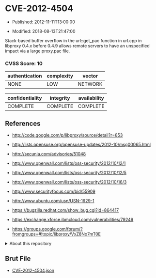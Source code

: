# CVE-2012-4504

- Published: 2012-11-11T13:00:00

- Modified: 2018-08-13T21:47:00

Stack-based buffer overflow in the url::get_pac function in url.cpp in libproxy 0.4.x before 0.4.9 allows remote servers to have an unspecified impact via a large proxy.pac file.

### CVSS Score: **10**

| authentication | complexity | vector |
| --- | --- | --- |
| NONE | LOW | NETWORK |

| confidentiality | integrity | availability |
| --- | --- | --- |
| COMPLETE | COMPLETE | COMPLETE |

## References

* http://code.google.com/p/libproxy/source/detail?r=853

* http://lists.opensuse.org/opensuse-updates/2012-10/msg00065.html

* http://secunia.com/advisories/51048

* http://www.openwall.com/lists/oss-security/2012/10/12/1

* http://www.openwall.com/lists/oss-security/2012/10/12/5

* http://www.openwall.com/lists/oss-security/2012/10/16/3

* http://www.securityfocus.com/bid/55909

* http://www.ubuntu.com/usn/USN-1629-1

* https://bugzilla.redhat.com/show_bug.cgi?id=864417

* https://exchange.xforce.ibmcloud.com/vulnerabilities/79249

* https://groups.google.com/forum/?fromgroups=#!topic/libproxy/VxZ8No7mT0E

<details>
<summary>About this repository</summary> 

  This repository is part of the project [Live Hack CVE](https://github.com/Live-Hack-CVE). Main website can be found [www.live-hack.org](https://www.live-hack.org) 
  
  Made by [Sn0wAlice](https://github.com/Sn0wAlice) for the people that care about security and need to have a feed of the latest CVEs. Hope you enjoy it, don't forget to star the repo and follow me on [Twitter](https://twitter.com/Sn0wAlice) and [Github](https://github.com/Sn0wAlice). And that is my [personnal website](https://www.alice-snow.me/)

  - [Home Page](https://github.com/Live-Hack-CVE)
  - [Framework](https://github.com/Live-Hack-CVE/cve-framework)
  - [CVE database](https://github.com/Live-Hack-CVE/full_database)
  - [Changelog](https://github.com/Live-Hack-CVE/Changelog)
</details>

## Brut File

* [CVE-2012-4504.json](https://raw.githubusercontent.com/Live-Hack-CVE/full_database/main/cves/2012/CVE-2012-4504.json)

